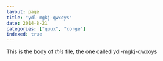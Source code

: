 ```yaml
---
layout: page
title: "ydl-mgkj-qwxoys"
date: 2014-8-21
categories: ["quux", "corge"]
indexed: true
---
```

This is the body of _this_ file, the one called ydl-mgkj-qwxoys
